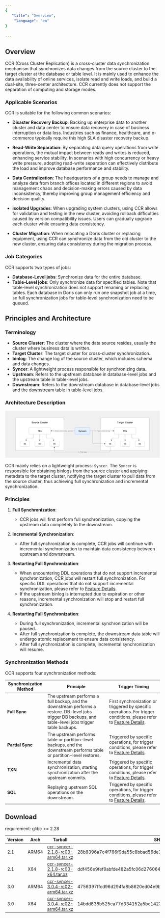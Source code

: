 ```yaml
---
{
   "title": "Overview",
    "language": "en"
}
  
---
```


<!--
Licensed to the Apache Software Foundation (ASF) under one
or more contributor license agreements.  See the NOTICE file
distributed with this work for additional information
regarding copyright ownership.  The ASF licenses this file
to you under the Apache License, Version 2.0 (the
"License"); you may not use this file except in compliance
with the License.  You may obtain a copy of the License at

  http://www.apache.org/licenses/LICENSE-2.0

Unless required by applicable law or agreed to in writing,
software distributed under the License is distributed on an
"AS IS" BASIS, WITHOUT WARRANTIES OR CONDITIONS OF ANY
KIND, either express or implied.  See the License for the
specific language governing permissions and limitations
under the License.
-->

## Overview

CCR (Cross Cluster Replication) is a cross-cluster data synchronization mechanism that synchronizes data changes from the source cluster to the target cluster at the database or table level. It is mainly used to enhance the data availability of online services, isolate read and write loads, and build a dual-site, three-center architecture. CCR currently does not support the separation of computing and storage modes.

### Applicable Scenarios

CCR is suitable for the following common scenarios:

- **Disaster Recovery Backup**: Backing up enterprise data to another cluster and data center to ensure data recovery in case of business interruption or data loss. Industries such as finance, healthcare, and e-commerce typically require this high SLA disaster recovery backup.

- **Read-Write Separation**: By separating data query operations from write operations, the mutual impact between reads and writes is reduced, enhancing service stability. In scenarios with high concurrency or heavy write pressure, adopting read-write separation can effectively distribute the load and improve database performance and stability.

- **Data Centralization**: The headquarters of a group needs to manage and analyze data from branch offices located in different regions to avoid management chaos and decision-making errors caused by data inconsistency, thereby improving group management efficiency and decision quality.

- **Isolated Upgrades**: When upgrading system clusters, using CCR allows for validation and testing in the new cluster, avoiding rollback difficulties caused by version compatibility issues. Users can gradually upgrade each cluster while ensuring data consistency.

- **Cluster Migration**: When relocating a Doris cluster or replacing equipment, using CCR can synchronize data from the old cluster to the new cluster, ensuring data consistency during the migration process.

### Job Categories

CCR supports two types of jobs:

- **Database-Level jobs**: Synchronize data for the entire database.
- **Table-Level jobs**: Only synchronize data for specified tables. Note that table-level synchronization does not support renaming or replacing tables. Each database in Doris can only run one snapshot job at a time, so full synchronization jobs for table-level synchronization need to be queued.

## Principles and Architecture

### Terminology

- **Source Cluster**: The cluster where the data source resides, usually the cluster where business data is written.
- **Target Cluster**: The target cluster for cross-cluster synchronization.
- **binlog**: The change log of the source cluster, which includes schema and data changes.
- **Syncer**: A lightweight process responsible for synchronizing data.
- **Upstream**: Refers to the upstream database in database-level jobs and the upstream table in table-level jobs.
- **Downstream**: Refers to the downstream database in database-level jobs and the downstream table in table-level jobs.

### Architecture Description

![CCR Architecture Description](/images/ccr-architecture-description.png)

CCR mainly relies on a lightweight process: `Syncer`. The `Syncer` is responsible for obtaining binlogs from the source cluster and applying metadata to the target cluster, notifying the target cluster to pull data from the source cluster, thus achieving full synchronization and incremental synchronization.

### Principles

1. **Full Synchronization**:
   - CCR jobs will first perform full synchronization, copying the upstream data completely to the downstream.

2. **Incremental Synchronization**:
   - After full synchronization is complete, CCR jobs will continue with incremental synchronization to maintain data consistency between upstream and downstream.

3. **Restarting Full Synchronization**:
   - When encountering DDL operations that do not support incremental synchronization, CCR jobs will restart full synchronization. For specific DDL operations that do not support incremental synchronization, please refer to [Feature Details](./feature.md).
   - If the upstream binlog is interrupted due to expiration or other reasons, incremental synchronization will stop and restart full synchronization.

4. **Restarting Full Synchronization**:
   - During full synchronization, incremental synchronization will be paused.
   - After full synchronization is complete, the downstream data table will undergo atomic replacement to ensure data consistency.
   - After full synchronization is complete, incremental synchronization will resume.

### Synchronization Methods

CCR supports four synchronization methods:

| Synchronization Method | Principle                                               | Trigger Timing                                           |
|------------------------|--------------------------------------------------------|---------------------------------------------------------|
| **Full Sync**          | The upstream performs a full backup, and the downstream performs a restore. DB-level jobs trigger DB backups, and table-level jobs trigger table backups. | First synchronization or triggered by specific operations. For trigger conditions, please refer to [Feature Details](./feature.md). |
| **Partial Sync**       | The upstream performs table or partition-level backups, and the downstream performs table or partition-level restores. | Triggered by specific operations, for trigger conditions, please refer to [Feature Details](./feature.md). |
| **TXN**                | Incremental data synchronization, starting synchronization after the upstream commits. | Triggered by specific operations, for trigger conditions, please refer to [Feature Details](./feature.md). |
| **SQL**                | Replaying upstream SQL operations on the downstream.   | Triggered by specific operations, for trigger conditions, please refer to [Feature Details](./feature.md). |

## Download

requirement: glibc >= 2.28

| Version | Arch  | Tarball                                                                                                                                        | SHA256                                                           |
|---------|-------|------------------------------------------------------------------------------------------------------------------------------------------------|------------------------------------------------------------------|
| 2.1     | ARM64 | [ccr-syncer-2.1.8-rc03-arm64.tar.xz](https://apache-doris-releases.oss-accelerate.aliyuncs.com/ccr-release/ccr-syncer-2.1.8-rc03-arm64.tar.xz) | 28b8396a7c4f766f9da55c8bbad56de364c2d7ea674cefb5f51fe37d3ac07769 |
| 2.1     | X64   | [ccr-syncer-2.1.8-rc03-x64.tar.xz](https://apache-doris-releases.oss-accelerate.aliyuncs.com/ccr-release/ccr-syncer-2.1.8-rc03-x64.tar.xz)     | ddf456e9fef9abfde482a5fc06d27606411fc6e2595ff83859529d607419c60e |
| 3.0     | ARM64 | [ccr-syncer-3.0.4-rc02-arm64.tar.xz](https://apache-doris-releases.oss-accelerate.aliyuncs.com/ccr-release/ccr-syncer-3.0.4-rc02-arm64.tar.xz) | 4756397ffcd96d294fa8b8620ed04e9b36ac289d314c9a641abcee8b1180d961 |
| 3.0     | X64   | [ccr-syncer-3.0.4-rc02-arm64.tar.xz](https://apache-doris-releases.oss-accelerate.aliyuncs.com/ccr-release/ccr-syncer-3.0.4-rc02-x64.tar.xz)   | 14bdd838b525ea77d334152a5be1423086e24669065a2d74e34524f1e8bffb38 |


